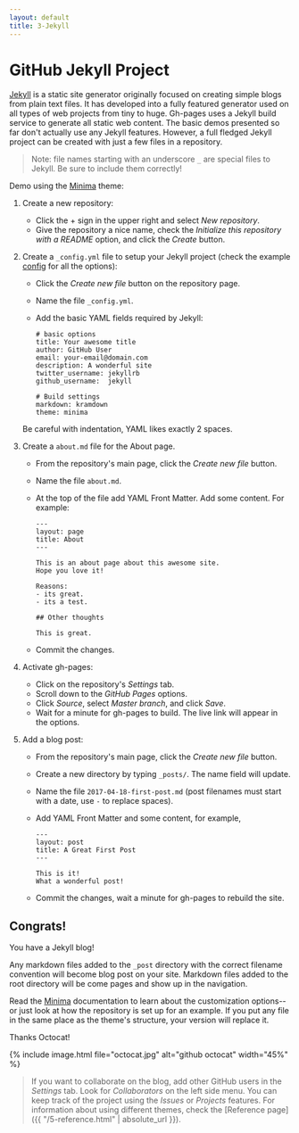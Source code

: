 ```yaml
---
layout: default
title: 3-Jekyll
---
```


# GitHub Jekyll Project

[Jekyll](https://jekyllrb.com/) is a static site generator originally focused on creating simple blogs from plain text files.
It has developed into a fully featured generator used on all types of web projects from tiny to huge.
Gh-pages uses a Jekyll build service to generate all static web content.
The basic demos presented so far don't actually use any Jekyll features.
However, a full fledged Jekyll project can be created with just a few files in a repository.

> Note: file names starting with an underscore `_` are special files to Jekyll. 
> Be sure to include them correctly!

Demo using the [Minima](https://github.com/jekyll/minima) theme:

1. Create a new repository: 
    - Click the + sign in the upper right and select *New repository*. 
    - Give the repository a nice name, check the *Initialize this repository with a README* option, and click the *Create* button.
2. Create a `_config.yml` file to setup your Jekyll project (check the example [config](https://github.com/jekyll/minima/blob/master/_config.yml) for all the options):
    - Click the *Create new file* button on the repository page.
    - Name the file `_config.yml`.
    - Add the basic YAML fields required by Jekyll:

      ```
      # basic options
      title: Your awesome title
      author: GitHub User
      email: your-email@domain.com
      description: A wonderful site
      twitter_username: jekyllrb
      github_username:  jekyll

      # Build settings
      markdown: kramdown
      theme: minima
      ```

    Be careful with indentation, YAML likes exactly 2 spaces.
3. Create a `about.md` file for the About page.
    - From the repository's main page, click the *Create new file* button.
    - Name the file `about.md`.
    - At the top of the file add YAML Front Matter. Add some content. For example:

      ```
      ---
      layout: page
      title: About
      ---

      This is an about page about this awesome site.
      Hope you love it!

      Reasons:
      - its great.
      - its a test.

      ## Other thoughts

      This is great.
      ```
    - Commit the changes.
3. Activate gh-pages:
    - Click on the repository's *Settings* tab.
    - Scroll down to the *GitHub Pages* options.
    - Click *Source*, select *Master branch*, and click *Save*. 
    - Wait for a minute for gh-pages to build. The live link will appear in the options.
4. Add a blog post:
    - From the repository's main page, click the *Create new file* button.
    - Create a new directory by typing `_posts/`. The name field will update.
    - Name the file `2017-04-18-first-post.md` (post filenames must start with a date, use `-` to replace spaces).
    - Add YAML Front Matter and some content, for example,
        
      `````
      ---
      layout: post
      title: A Great First Post
      ---

      This is it!
      What a wonderful post!
      `````
    - Commit the changes, wait a minute for gh-pages to rebuild the site.

## Congrats! 

You have a Jekyll blog!

Any markdown files added to the `_post` directory with the correct filename convention will become blog post on your site. 
Markdown files added to the root directory will be come pages and show up in the navigation.

Read the [Minima](https://github.com/jekyll/minima) documentation to learn about the customization options--or just look at how the repository is set up for an example. 
If you put any file in the same place as the theme's structure, your version will replace it. 

Thanks Octocat!

{% include image.html file="octocat.jpg" alt="github octocat" width="45%" %}

> If you want to collaborate on the blog, add other GitHub users in the *Settings* tab. Look for *Collaborators* on the left side menu.
> You can keep track of the project using the *Issues* or *Projects* features.
> For information about using different themes, check the [Reference page]({{ "/5-reference.html" | absolute_url }}).
